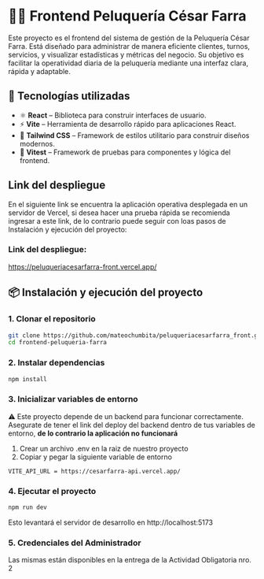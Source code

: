 # 💇‍♂️ Frontend Peluquería César Farra

Este proyecto es el frontend del sistema de gestión de la Peluquería César Farra. Está diseñado para administrar de manera eficiente clientes, turnos, servicios, y visualizar estadísticas y métricas del negocio. Su objetivo es facilitar la operatividad diaria de la peluquería mediante una interfaz clara, rápida y adaptable.

## 🚀 Tecnologías utilizadas

- ⚛️ **React** – Biblioteca para construir interfaces de usuario.
- ⚡ **Vite** – Herramienta de desarrollo rápido para aplicaciones React.
- 🎨 **Tailwind CSS** – Framework de estilos utilitario para construir diseños modernos.
- 🧪 **Vitest** – Framework de pruebas para componentes y lógica del frontend.

## Link del despliegue 
En el siguiente link se encuentra la aplicación operativa desplegada en un servidor de Vercel, si desea hacer una prueba rápida se recomienda ingresar a este link, de lo contrario puede seguir con loas pasos de Instalación y ejecución del proyecto:

### Link del despliegue:
<https://peluqueriacesarfarra-front.vercel.app/>

## 📦 Instalación y ejecución del proyecto

### 1. Clonar el repositorio

```bash
git clone https://github.com/mateochumbita/peluqueriacesarfarra_front.git
cd frontend-peluqueria-farra
```
### 2. Instalar dependencias
```bash
npm install

```
### 3. Inicializar variables de entorno
⚠️ Este proyecto depende de un backend para funcionar correctamente.
Asegurate de tener el link del deploy del backend dentro de tus variables de entorno, **de lo contrario la aplicación no funcionará**
1. Crear un archivo .env en la raiz de nuestro proyecto
2. Copiar y pegar la siguiente variable de entorno
   
```env
VITE_API_URL = https://cesarfarra-api.vercel.app/
```


### 4. Ejecutar el proyecto
```bash
npm run dev

```
Esto levantará el servidor de desarrollo en http://localhost:5173

### 5. Credenciales del Administrador
Las mismas están disponibles en la entrega de la Actividad Obligatoria nro. 2

